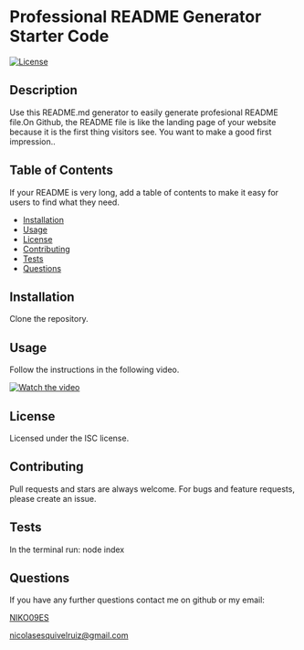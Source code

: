 # Professional README Generator Starter Code
  
 [![License](https://img.shields.io/badge/License-ISC-yellow.svg)](https://opensource.org/licenses/ISC)

  ## Description 

  Use this README.md generator to easily generate profesional README file.On Github, the README file is like the landing page of your website because it is the first thing visitors see. You want to make a good first impression..
  
  
  ## Table of Contents 
  
  If your README is very long, add a table of contents to make it easy for users to find what they need.
  
  * [Installation](#installation)
  * [Usage](#usage)
  * [License](#license)
  * [Contributing](#contributing)
  * [Tests](#tests)
  * [Questions](#Questions)
  
  ## Installation
  
  Clone the repository.
  
  
  ## Usage 
  
  Follow the instructions in the following video. 

  [![Watch the video](../assets/img.png)](https://drive.google.com/file/d/1yiREvIIL38rz8C9a7fqBBTZYH8nCpAoX/preview)

  
  
  
  ## License
  
  Licensed under the ISC license.
  
  ## Contributing
  
  Pull requests and stars are always welcome. For bugs and feature requests, please create an issue.
  
  ## Tests
  
  In the terminal run: node index

  ## Questions

  If you have any further questions contact me on github or my email:

  [NIKO09ES](https://github.com/NIKO09ES)

  [nicolasesquivelruiz@gmail.com](mailto:nicolasesquivelruiz@gmail.com)
